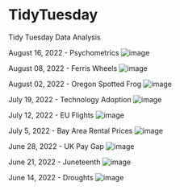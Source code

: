 # TidyTuesday
Tidy Tuesday Data Analysis

August 16, 2022 - Psychometrics
![image](https://user-images.githubusercontent.com/91282117/186250478-508d3496-6f76-4266-a0e3-2a23b516d18b.png)

August 08, 2022 - Ferris Wheels
![image](https://user-images.githubusercontent.com/91282117/186250644-ad38d7dd-836b-417e-b5cf-8ce107d622c0.png)

August 02, 2022 - Oregon Spotted Frog
![image](https://user-images.githubusercontent.com/91282117/182450144-40d0c6d0-5768-4113-9cb9-60088aeaac12.png)

July 19, 2022 - Technology Adoption
![image](https://user-images.githubusercontent.com/91282117/182464986-c7f26404-912e-49ca-acdd-58cffcb4177d.png)

July 12, 2022 - EU Flights
![image](https://user-images.githubusercontent.com/91282117/179805679-165c1472-f9b6-4495-b9e3-0804cba97dc3.png)

July 5, 2022 - Bay Area Rental Prices
![image](https://user-images.githubusercontent.com/91282117/177866848-6930b0ce-500e-4075-a46f-cdf961c15049.png)

June 28, 2022 - UK Pay Gap
![image](https://user-images.githubusercontent.com/91282117/177357688-1d8d64db-7cd6-4459-8016-135dbed9892e.png)

June 21, 2022 - Juneteenth
![image](https://user-images.githubusercontent.com/91282117/176223457-3fca473f-f9e4-4240-a240-871b81a8804d.png)

June 14, 2022 - Droughts
![image](https://user-images.githubusercontent.com/91282117/176217471-769928b1-b28e-42d0-992c-9e9a1ae1e6cf.png)
